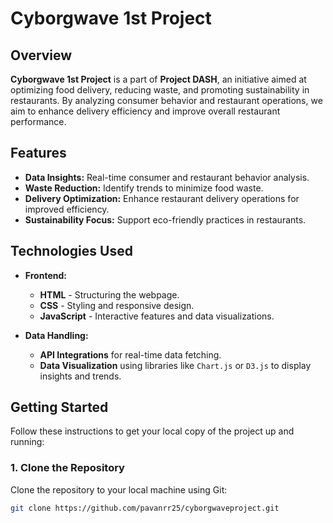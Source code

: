 # Cyborgwave 1st Project

## Overview

**Cyborgwave 1st Project** is a part of **Project DASH**, an initiative aimed at optimizing food delivery, reducing waste, and promoting sustainability in restaurants. By analyzing consumer behavior and restaurant operations, we aim to enhance delivery efficiency and improve overall restaurant performance.

## Features

- **Data Insights:** Real-time consumer and restaurant behavior analysis.
- **Waste Reduction:** Identify trends to minimize food waste.
- **Delivery Optimization:** Enhance restaurant delivery operations for improved efficiency.
- **Sustainability Focus:** Support eco-friendly practices in restaurants.

## Technologies Used

- **Frontend:**
  - **HTML** - Structuring the webpage.
  - **CSS** - Styling and responsive design.
  - **JavaScript** - Interactive features and data visualizations.

- **Data Handling:**
  - **API Integrations** for real-time data fetching.
  - **Data Visualization** using libraries like `Chart.js` or `D3.js` to display insights and trends.

## Getting Started

Follow these instructions to get your local copy of the project up and running:

### 1. Clone the Repository

Clone the repository to your local machine using Git:

```bash
git clone https://github.com/pavanrr25/cyborgwaveproject.git
